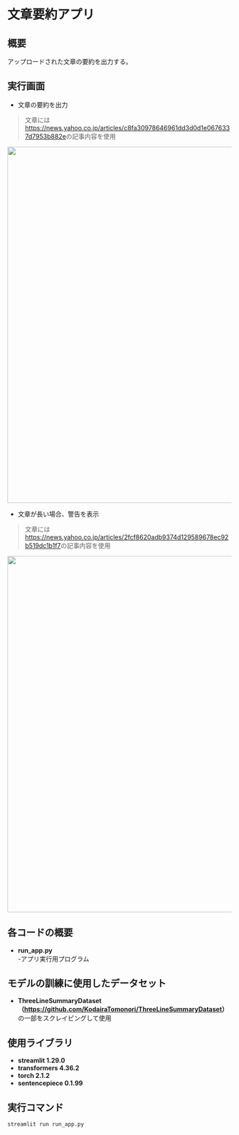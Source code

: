 # 文章要約アプリ
## 概要
アップロードされた文章の要約を出力する。

## 実行画面
- 文章の要約を出力
> 文章には<https://news.yahoo.co.jp/articles/c8fa30978646961dd3d0d1e0676337d7953b882e>の記事内容を使用
<img src="https://github.com/HibikiYokoyama/SummarizeApp/assets/89569080/43c0fbf3-0066-49bb-a925-85a9c9bad245" width="800">

- 文章が長い場合、警告を表示
> 文章には<https://news.yahoo.co.jp/articles/2fcf8620adb9374d129589678ec92b519dc1b1f7>の記事内容を使用
<img src="https://github.com/HibikiYokoyama/SummarizeApp/assets/89569080/f1bb56ab-98f9-4e1f-9863-d06f1db7d6a7" width="800">

## 各コードの概要
- **run_app.py**  
-アプリ実行用プログラム

## モデルの訓練に使用したデータセット
-  **ThreeLineSummaryDataset（<https://github.com/KodairaTomonori/ThreeLineSummaryDataset>）** の一部をスクレイピングして使用

## 使用ライブラリ
- **streamlit 1.29.0**
- **transformers 4.36.2**
- **torch 2.1.2**
- **sentencepiece 0.1.99**

## 実行コマンド
```bash
streamlit run run_app.py
```

